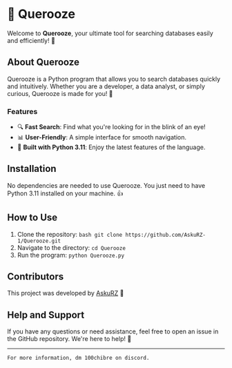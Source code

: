 # 🔎 Querooze

Welcome to **Querooze**, your ultimate tool for searching databases easily and efficiently! 🚀

## About Querooze
Querooze is a Python program that allows you to search databases quickly and intuitively. Whether you are a developer, a data analyst, or simply curious, Querooze is made for you! 🎉

### Features
- 🔍 **Fast Search**: Find what you're looking for in the blink of an eye!
- 📊 **User-Friendly**: A simple interface for smooth navigation.
- 🐍 **Built with Python 3.11**: Enjoy the latest features of the language.

## Installation
No dependencies are needed to use Querooze. You just need to have Python 3.11 installed on your machine. 👍

## How to Use
1. Clone the repository: ```bash git clone https://github.com/AskuRZ-1/Querooze.git```
4. Navigate to the directory: `cd Querooze`
5. Run the program: `python Querooze.py`

## Contributors
This project was developed by [AskuRZ](https://github.com/AskuRZ-1) 👤

## Help and Support
If you have any questions or need assistance, feel free to open an issue in the GitHub repository. We're here to help! 🤝

---

```markdown
For more information, dm 100chibre on discord.
```

